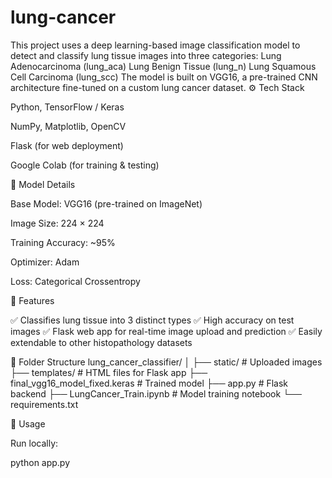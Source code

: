 # lung-cancer
This project uses a deep learning-based image classification model to detect and classify lung tissue images into three categories:  Lung Adenocarcinoma (lung_aca)  Lung Benign Tissue (lung_n)  Lung Squamous Cell Carcinoma (lung_scc)  The model is built on VGG16, a pre-trained CNN architecture fine-tuned on a custom lung cancer dataset.
⚙️ Tech Stack

Python, TensorFlow / Keras

NumPy, Matplotlib, OpenCV

Flask (for web deployment)

Google Colab (for training & testing)

🧠 Model Details

Base Model: VGG16 (pre-trained on ImageNet)

Image Size: 224 × 224

Training Accuracy: ~95%

Optimizer: Adam

Loss: Categorical Crossentropy

🚀 Features

✅ Classifies lung tissue into 3 distinct types
✅ High accuracy on test images
✅ Flask web app for real-time image upload and prediction
✅ Easily extendable to other histopathology datasets

🧩 Folder Structure
lung_cancer_classifier/
│
├── static/               # Uploaded images
├── templates/            # HTML files for Flask app
├── final_vgg16_model_fixed.keras   # Trained model
├── app.py                # Flask backend
├── LungCancer_Train.ipynb # Model training notebook
└── requirements.txt

🧪 Usage

Run locally:

python app.py
